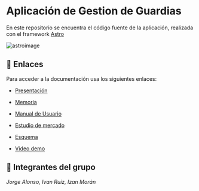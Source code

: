 # Aplicación de Gestion de Guardias

En este repositorio se encuentra el código fuente de la aplicación, realizada con el framework [Astro](https://astro.build/)

![astroimage](https://astro.build/assets/press/astro-logo-light-gradient.png)

## 🔗 Enlaces
Para acceder a la documentación usa los siguientes enlaces:

- [Presentación](https://docs.google.com/presentation/d/1iqy7N9BYPCAVRTlZvb3_z9oqij5LxSbQpfxvujagB8g/edit?usp=drive_link)
- [Memoria](https://docs.google.com/document/d/12LQkPqFw-eJH_cEtEQzYOMjIVnU2qBGpSoCYSukQNoY/edit?usp=drive_link)
- [Manual de Usuario](https://docs.google.com/document/d/1IXno3mqqdxoyc1KdFP9Lf5Opy7KnebWr5hMw_yzgjVk/edit?usp=drive_link)
- [Estudio de mercado](https://docs.google.com/document/d/1vAD2wN1z21Curwa0dDmhDZKaSJRXk5qlCddlKetH1Yw/edit?usp=drive_link)
- [Esquema](https://drive.google.com/file/d/1BDwvHxuR9bkqcIBz2EgVG91ZWbB4M1HV/view?usp=drive_link)

- [Video demo](https://drive.google.com/file/d/19mmJxminTuEAC9RIY7APMGNIfjP6P1sO/view?usp=drive_link)

## 👥 Integrantes del grupo
_Jorge Alonso, Ivan Ruíz, Izan Morán_
